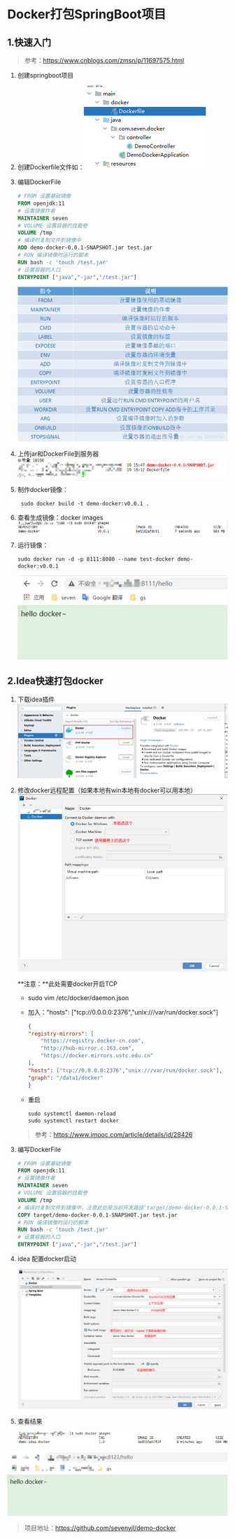 # Docker打包SpringBoot项目

## 1.快速入门

> 参考：https://www.cnblogs.com/zmsn/p/11697575.html

1. 创建springboot项目

2. 创建Dockerfile文件如：![image-20210219161916423](docker之打包springboot项目图片/image-20210219161916423.png)

3. 编辑DockerFile

   ```dockerfile
   # FROM 设置基础镜像
   FROM openjdk:11
   # 设置镜像作者
   MAINTAINER seven
   # VOLUME 设置容器的挂载卷
   VOLUME /tmp
   # 编译时复制文件到镜像中
   ADD demo-docker-0.0.1-SNAPSHOT.jar test.jar
   # RUN 编译镜像时运行的脚本
   RUN bash -c 'touch /test.jar'
   # 设置容器的入口
   ENTRYPOINT ["java","-jar","/test.jar"]
   ```

   ![908364-20181030203718699-1692062658](docker之打包springboot项目图片/908364-20181030203718699-1692062658.png)

4. 上传jar和DockerFile到服务器![image-20210219162132139](docker之打包springboot项目图片/image-20210219162132139.png)

5. 制作docker镜像：

   ```shell
    sudo docker build -t demo-docker:v0.0.1 .
   ```

6. 查看生成镜像：docker images![image-20210219162414012](docker之打包springboot项目图片/image-20210219162414012.png)

7. 运行镜像：

   ```shell
   sudo docker run -d -p 8111:8080 --name test-docker demo-docker:v0.0.1
   ```

   ![image-20210219162612201](docker之打包springboot项目图片/image-20210219162612201.png)

## 2.Idea快速打包docker

1. 下载idea插件![image-20210219173816587](docker之打包springboot项目图片/image-20210219173816587.png)

2. 修改docker远程配置（如果本地有win本地有docker可以用本地）![image-20210219173934787](docker之打包springboot项目图片/image-20210219173934787.png)

   **注意：**此处需要docker开启TCP

   - sudo vim /etc/docker/daemon.json 

   - 加入："hosts": ["tcp://0.0.0.0:2376","unix:///var/run/docker.sock"]

     ```json
     {
     "registry-mirrors": [
         "https://registry.docker-cn.com",
         "http://hub-mirror.c.163.com",
         "https://docker.mirrors.ustc.edu.cn"
     ],
     "hosts": ["tcp://0.0.0.0:2376","unix:///var/run/docker.sock"],
     "graph": "/data1/docker"
     }
     ```

   - 重启

     ```shell
     sudo systemctl daemon-reload 
     sudo systemctl restart docker
     ```

   > 参考：https://www.imooc.com/article/details/id/28426

3. 编写DockerFile

   ```dockerfile
   # FROM 设置基础镜像
   FROM openjdk:11
   # 设置镜像作者
   MAINTAINER seven
   # VOLUME 设置容器的挂载卷
   VOLUME /tmp
   # 编译时复制文件到镜像中，注意此处是当前开发路径‘target/demo-docker-0.0.1-SNAPSHOT.jar’
   COPY target/demo-docker-0.0.1-SNAPSHOT.jar test.jar
   # RUN 编译镜像时运行的脚本
   RUN bash -c 'touch /test.jar'
   # 设置容器的入口
   ENTRYPOINT ["java","-jar","/test.jar"]
   ```

4. idea 配置docker启动

   ![image-20210219174405828](docker之打包springboot项目图片/image-20210219174405828.png)

5. 查看结果

   ![image-20210219174557569](docker之打包springboot项目图片/image-20210219174557569.png)

![image-20210219174610231](docker之打包springboot项目图片/image-20210219174610231.png)

> 项目地址：https://github.com/sevenyjl/demo-docker